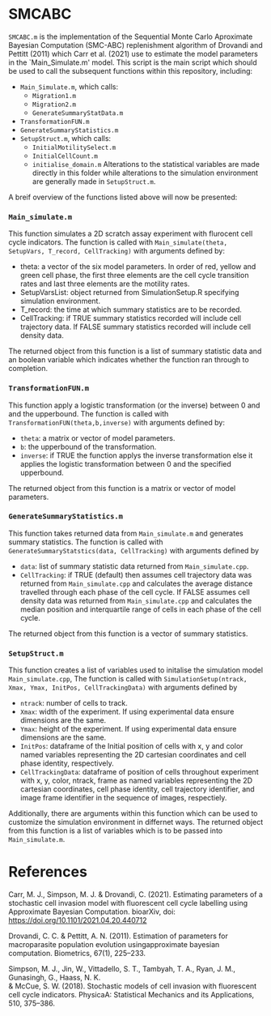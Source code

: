 # SMCABC

`SMCABC.m` is the implementation of the Sequential Monte Carlo Aproximate Bayesian Computation (SMC-ABC) replenishment 
algorithm of Drovandi and Pettitt (2011) which Carr et al. (2021) use to estimate the model parameters in the 
`Main_Simulate.m' model. This script is the main script which should be used to call the subsequent functions within 
this repository, including:

  - `Main_Simulate.m`, which calls:
    - `Migration1.m`
    - `Migration2.m`
    - `GenerateSummaryStatData.m`
  - `TransformationFUN.m` 
  - `GenerateSummaryStatistics.m`
  - `SetupStruct.m`, which calls:
    - `InitialMotilitySelect.m`
    - `InitialCellCount.m`
    - `initialise_domain.m`
Alterations to the statistical variables are made directly in this folder while alterations to the simulation environment are 
generally made in `SetupStruct.m`.

A breif overview of the functions listed above will now be presented:

### `Main_simulate.m`

This function simulates a 2D scratch assay experiment with flurocent cell cycle indicators. The function is called with
`Main_simulate(theta, SetupVars, T_record, CellTracking)` with arguments defined by:
  - theta: a vector of the six model parameters. In order of red, yellow and green cell phase, the first three elements are the cell cycle transition rates and last three elements are the motility rates.
  - SetupVarsList: object returned from SimulationSetup.R specifying simulation environment.
  - T_record: the time at which summary statistics are to be recorded.
  - CellTracking: if TRUE summary statistics recorded will include cell trajectory data. If FALSE summary statistics recorded will include cell density data.

The returned object from this function is a list of summary statistic data and an boolean variable which indicates whether the function ran through to completion.

### `TransformationFUN.m`

This function apply a logistic transformation (or the inverse) between 0 and and the upperbound. The function is called with
`TransformationFUN(theta,b,inverse)` with arguments defined by:
  - `theta`: a matrix or vector of model parameters.
  - `b`: the upperbound of the transformation.
  - `inverse`: if TRUE the function applys the inverse transformation else it applies the logistic transformation between 0 and the specified upperbound.

The returned object from this function is a matrix or vector of model parameters.

### `GenerateSummaryStatistics.m`

This function takes returned data from `Main_simulate.m` and generates summary statistics. The function is called with
`GenerateSummaryStatstics(data, CellTracking)` with arguments defined by
  - `data`: list of summary statistic data returned from `Main_simulate.cpp`.
  - `CellTracking`: if TRUE (default) then assumes cell trajectory data was returned from `Main_simulate.cpp` and calculates the average distance travelled through each phase of the cell cycle. If FALSE assumes cell density data was returned from `Main_simulate.cpp` and calculates the median position and interquartile range of cells in each phase of the cell cycle.

The returned object from this function is a vector of summary statistics.

### `SetupStruct.m`

This function creates a list of variables used to initalise the simulation model `Main_simulate.cpp`, The function is called with 
`SimulationSetup(ntrack, Xmax, Ymax, InitPos, CellTrackingData)` with arguments defined by
  - `ntrack`: number of cells to track.
  - `Xmax`: width of the experiment. If using experimental data ensure dimensions are the same.
  - `Ymax`: height of the experiment. If using experimental data ensure dimensions are the same.
  - `InitPos`: dataframe of the Initial position of cells with x, y and color named variables representing the 2D cartesian coordinates and cell phase identity, respectively.
  - `CellTrackingData`: dataframe of position of cells throughout experiment with x, y, color, ntrack, frame as named variables representing the 2D cartesian coordinates, cell phase identity, cell trajectory identifier, and image frame  identifier in the sequence of images, respectiely.

Additionally, there are arguments within this function which can be used to customize the simulation environment in differnet ways. 
The returned object from this function is a list of variables which is to be passed into `Main_simulate.m`.

# References

Carr, M. J., Simpson, M. J. & Drovandi, C. (2021). Estimating parameters of a stochastic cell invasion model with
fluorescent cell cycle labelling using Approximate Bayesian Computation. bioarXiv, doi: 
https://doi.org/10.1101/2021.04.20.440712

Drovandi, C. C. & Pettitt, A. N. (2011). Estimation of parameters for macroparasite population evolution usingapproximate
bayesian computation. Biometrics, 67(1), 225–233.

Simpson,  M.  J.,  Jin,  W.,  Vittadello,  S.  T.,  Tambyah,  T.  A.,  Ryan,  J.  M.,  Gunasingh,  G.,  Haass,  N.  K.  
& McCue, S. W. (2018). Stochastic models of cell invasion with fluorescent cell cycle indicators. PhysicaA: Statistical 
Mechanics and its Applications, 510, 375–386.
